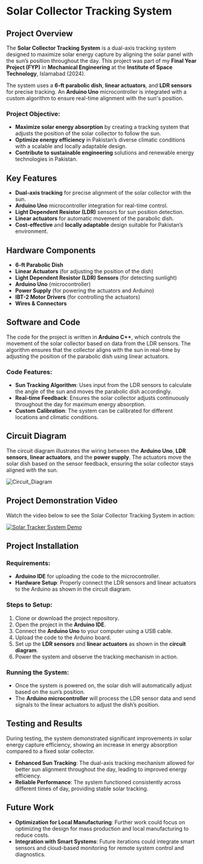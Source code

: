 # Solar Collector Tracking System

## Project Overview

The **Solar Collector Tracking System** is a dual-axis tracking system designed to maximize solar energy capture by aligning the solar panel with the sun’s position throughout the day. This project was part of my **Final Year Project (FYP)** in **Mechanical Engineering** at the **Institute of Space Technology**, Islamabad (2024).

The system uses a **6-ft parabolic dish**, **linear actuators**, and **LDR sensors** for precise tracking. An **Arduino Uno** microcontroller is integrated with a custom algorithm to ensure real-time alignment with the sun's position.

### Project Objective:
- **Maximize solar energy absorption** by creating a tracking system that adjusts the position of the solar collector to follow the sun.
- **Optimize energy efficiency** in Pakistan’s diverse climatic conditions with a scalable and locally adaptable design.
- **Contribute to sustainable engineering** solutions and renewable energy technologies in Pakistan.

## Key Features
- **Dual-axis tracking** for precise alignment of the solar collector with the sun.
- **Arduino Uno** microcontroller integration for real-time control.
- **Light Dependent Resistor (LDR)** sensors for sun position detection.
- **Linear actuators** for automatic movement of the parabolic dish.
- **Cost-effective** and **locally adaptable** design suitable for Pakistan’s environment.

## Hardware Components
- **6-ft Parabolic Dish**
- **Linear Actuators** (for adjusting the position of the dish)
- **Light Dependent Resistor (LDR) Sensors** (for detecting sunlight)
- **Arduino Uno** (microcontroller)
- **Power Supply** (for powering the actuators and Arduino)
- **IBT-2 Motor Drivers** (for controlling the actuators)
- **Wires & Connectors**

## Software and Code

The code for the project is written in **Arduino C++**, which controls the movement of the solar collector based on data from the LDR sensors. The algorithm ensures that the collector aligns with the sun in real-time by adjusting the position of the parabolic dish using linear actuators.

### Code Features:
- **Sun Tracking Algorithm**: Uses input from the LDR sensors to calculate the angle of the sun and moves the parabolic dish accordingly.
- **Real-time Feedback**: Ensures the solar collector adjusts continuously throughout the day for maximum energy absorption.
- **Custom Calibration**: The system can be calibrated for different locations and climatic conditions.

## Circuit Diagram

The circuit diagram illustrates the wiring between the **Arduino Uno**, **LDR sensors**, **linear actuators**, and the **power supply**. The actuators move the solar dish based on the sensor feedback, ensuring the solar collector stays aligned with the sun.

![Circuit_Diagram](https://github.com/user-attachments/assets/6bde796e-752d-40e7-87a5-7295cc170cda)

## Project Demonstration Video

Watch the video below to see the Solar Collector Tracking System in action:

[![Solar Tracker System Demo](https://img.youtube.com/vi/your-video-id/maxresdefault.jpg)](https://www.youtube.com/watch?v=your-video-id)

## Project Installation

### Requirements:
- **Arduino IDE** for uploading the code to the microcontroller.
- **Hardware Setup**: Properly connect the LDR sensors and linear actuators to the Arduino as shown in the circuit diagram.

### Steps to Setup:
1. Clone or download the project repository.
2. Open the project in the **Arduino IDE**.
3. Connect the **Arduino Uno** to your computer using a USB cable.
4. Upload the code to the Arduino board.
5. Set up the **LDR sensors** and **linear actuators** as shown in the **circuit diagram**.
6. Power the system and observe the tracking mechanism in action.

### Running the System:
- Once the system is powered on, the solar dish will automatically adjust based on the sun’s position.
- The **Arduino microcontroller** will process the LDR sensor data and send signals to the linear actuators to adjust the dish’s position.

## Testing and Results
During testing, the system demonstrated significant improvements in solar energy capture efficiency, showing an increase in energy absorption compared to a fixed solar collector.

- **Enhanced Sun Tracking**: The dual-axis tracking mechanism allowed for better sun alignment throughout the day, leading to improved energy efficiency.
- **Reliable Performance**: The system functioned consistently across different times of day, providing stable solar tracking.

## Future Work
- **Optimization for Local Manufacturing**: Further work could focus on optimizing the design for mass production and local manufacturing to reduce costs.
- **Integration with Smart Systems**: Future iterations could integrate smart sensors and cloud-based monitoring for remote system control and diagnostics.
